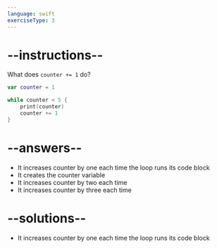 ```yaml
---
language: swift
exerciseType: 3
---
```


# --instructions--

What does `counter += 1` do?
```swift
var counter = 1

while counter < 5 {
    print(counter)
    counter += 1
}
```

# --answers--

- It increases counter by one each time the loop runs its code block
- It creates the counter variable
- It increases counter by two each time
- It increases counter by three each time

# --solutions--

- It increases counter by one each time the loop runs its code block
